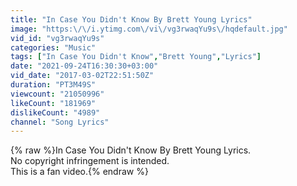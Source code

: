 ```yaml
---
title: "In Case You Didn't Know By Brett Young Lyrics"
image: "https:\/\/i.ytimg.com\/vi\/vg3rwaqYu9s\/hqdefault.jpg"
vid_id: "vg3rwaqYu9s"
categories: "Music"
tags: ["In Case You Didn't Know","Brett Young","Lyrics"]
date: "2021-09-24T16:30:30+03:00"
vid_date: "2017-03-02T22:51:50Z"
duration: "PT3M49S"
viewcount: "21050996"
likeCount: "181969"
dislikeCount: "4989"
channel: "Song Lyrics"
---
```

{% raw %}In Case You Didn't Know By Brett Young Lyrics. <br />No copyright infringement is intended. <br />This is a fan video.{% endraw %}
